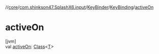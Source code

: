 //[core](../../../../index.md)/[com.shinkson47.SplashX6.input](../../index.md)/[KeyBinder](../index.md)/[KeyBinding](index.md)/[activeOn](active-on.md)

# activeOn

[jvm]\
val [activeOn](active-on.md): [Class](https://docs.oracle.com/javase/8/docs/api/java/lang/Class.html)&lt;[T](index.md)&gt;
